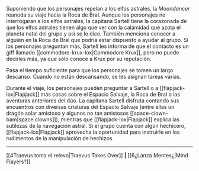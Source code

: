 Suponiendo que los personajes repelan a los elfos astrales, la  _Moondancer_ reanuda su viaje hacia la Roca de Bral. Aunque los personajes no interrogaran a los elfos astrales, la capitana Sartell tiene la corazonada de que los elfos astrales tienen algo que ver con la calamidad que azota el planeta natal del grupo y así se lo dice. También menciona conocer a alguien en la Roca de Bral que podría estar dispuesto a ayudar al grupo. Si los personajes preguntan más, Sartell les informa de que el contacto es un giff llamado [[commodore-krux-lox|Commodore Krux]], pero no puede decirles más, ya que sólo conoce a Krux por su reputación.

Pasa el tiempo suficiente para que los personajes se tomen un largo descanso. Cuando no están descansando, se les asignan tareas varias.

Durante el viaje, los personajes pueden preguntar a Sartell o a [[flapjack-lox|Flapjack]] más cosas sobre el Espacio Salvaje, la Roca de Bral o las aventuras anteriores del dúo. La capitana Sartell disfruta contando sus encuentros con diversas criaturas del Espacio Salvaje (entre ellas un dragón solar amistoso y algunos no tan amistosos [[space-clown-bam|space clowns]]), mientras que [[flapjack-lox|Flapjack]] explica las sutilezas de la navegación astral. Si el grupo cuenta con algún hechicero, [[flapjack-lox|Flapjack]] aprovecha la oportunidad para instruirle en los rudimentos de la manipulación de hechizos.

* * *

[[4Traevus toma el relevo|Traevus Takes Over]] **|** [[6¿Lanza Mentes¿|Mind Flayers?]]

